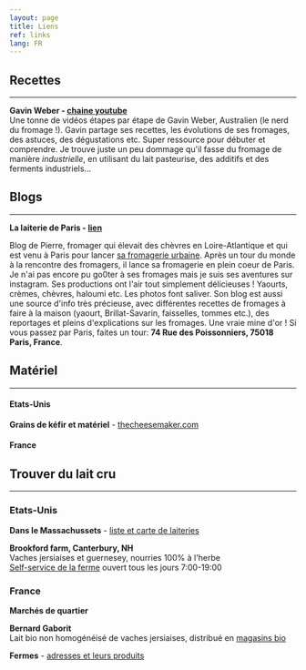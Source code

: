 ```yaml
---
layout: page
title: Liens
ref: links
lang: FR
---
```


## Recettes
---

**Gavin Weber - [chaine youtube](https://www.youtube.com/channel/UCE31MqUy6nIMJ_f8y4R3_AA)**
<span style="line-height:10px;"><br></span>
Une tonne de vidéos étapes par étape de Gavin Weber, Australien (le nerd du fromage !).
Gavin partage ses recettes, les évolutions de ses fromages, des astuces, des dégustations etc. 
Super ressource pour débuter et comprendre. 
Je trouve juste un peu dommage qu'il fasse du fromage de manière *industrielle*, en utilisant du lait pasteurise, des additifs et des ferments industriels...


## Blogs
---

**La laiterie de Paris - [lien](http://lalaiteriedeparis.blogspot.com/)**

Blog de Pierre, fromager qui élevait des chèvres en Loire-Atlantique et qui est venu à Paris pour lancer [sa fromagerie urbaine](https://www.kisskissbankbank.com/fr/projects/la-laiterie-de-paris/tabs/description).
Après un tour du monde à la rencontre des fromagers, il lance sa fromagerie en plein coeur de Paris. 
Je n'ai pas encore pu go0ter à ses fromages mais je suis ses aventures sur instagram. Ses productions ont l'air tout simplement 
délicieuses ! Yaourts, crèmes, chèvres, haloumi etc. Les photos font saliver.
Son blog est aussi une source d'info très précieuse, avec différentes recettes de fromages à faire à la maison (yaourt, Brillat-Savarin, 
faisselles, tommes etc.), des reportages et pleins
d'explications sur les fromages. Une vraie mine d'or !
Si vous passez par Paris, faites un tour: **74 Rue des Poissonniers, 75018 Paris, France**.

## Matériel
---

#### Etats-Unis
**Grains de kéfir et matériel** - 
[thecheesemaker.com](https://www.thecheesemaker.com/)

#### France



## Trouver du lait cru
---

### Etats-Unis

**Dans le Massachussets** - 
[liste et carte de laiteries](https://www.nofamass.org/raw-milk)

**Brookford farm, Canterbury, NH**
<span style="line-height:10px;"><br></span> 
Vaches jersiaises et guernesey, nourries 100% à l'herbe
<span style="line-height:10px;"><br></span> 
[Self-service de la ferme](http://www.brookfordfarm.com/farm-store) ouvert tous les jours 7:00-19:00

### France

**Marchés de quartier**

**Bernard Gaborit**
<span style="line-height:10px;"><br></span> 
Lait bio non homogénéisé de vaches jersiaises, distribué en [magasins bio](https://www.bernardgaborit.fr/ou-nous-trouver/les-magasins-distributeurs)

**Fermes** - [adresses et leurs produits](https://www.bienvenue-a-la-ferme.com/)
